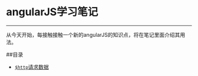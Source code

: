 ﻿# angularJS学习笔记


----------
从今天开始，每接触接触一个新的angularJS的知识点，将在笔记里面介绍其用法。

##目录

 - [`$http`请求数据]($http请求数据.md)
